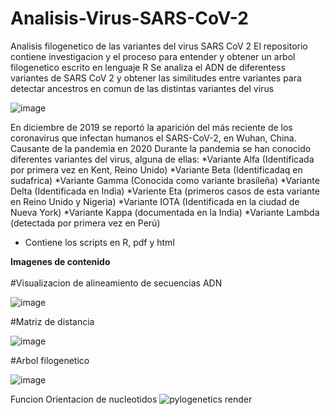# Analisis-Virus-SARS-CoV-2
 Analisis filogenetico de las variantes del virus SARS CoV 2
 El repositorio contiene investigacion y el proceso para entender y obtener un arbol filogenetico escrito en lenguaje R
 Se analiza el ADN de diferentess variantes de SARS CoV 2 y obtener las similitudes entre variantes para detectar ancestros en comun de las distintas variantes del virus

![image](https://user-images.githubusercontent.com/84602829/212415416-05dcddb4-926a-4fd0-ba39-196a752c3ce8.png)

En diciembre de 2019 se reportó la aparición del más reciente de los coronavirus que infectan humanos el SARS-CoV-2, en Wuhan, China. Causante de la pandemia en 2020
Durante la pandemia se han conocido diferentes variantes del virus, alguna de ellas:
 *Variante Alfa (Identificada por primera vez en Kent, Reino Unido)
 *Variante Beta (Identificadaq en sudafrica)
 *Variante Gamma (Conocida como variante brasileña)
 *Variante Delta (Identificada en India)
 *Variente Eta (primeros casos de esta variante en Reino Unido y Nigeria)
 *Variante IOTA (Identificada en la ciudad de Nueva York)
 *Variante Kappa (documentada en la India)
 *Variante Lambda (detectada por primera vez en Perú)

 * Contiene los scripts en R, pdf y html

**Imagenes de contenido** <br></br>
#Visualizacion de alineamiento de secuencias ADN

![image](https://user-images.githubusercontent.com/84602829/212415315-aaba87c8-90ec-4dad-a83f-2285de918b33.png)

#Matriz de distancia

![image](https://user-images.githubusercontent.com/84602829/212414586-69f2e7e3-8267-40b3-ac53-e6f3671b9aea.png)

#Arbol filogenetico

![image](https://user-images.githubusercontent.com/84602829/212415249-32fc9ab2-6921-4904-87fb-186835f99067.png)

Funcion Orientacion de nucleotidos
![pylogenetics render](https://user-images.githubusercontent.com/84602829/214522521-31203272-7de1-4878-aa27-64bcec371774.png)
